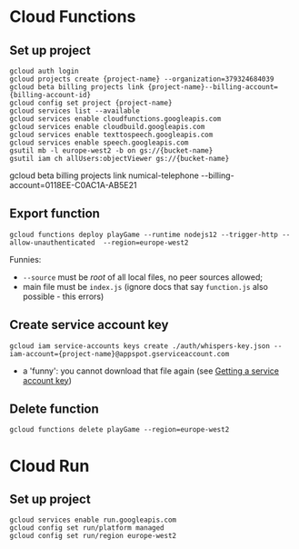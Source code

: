 # Cloud Functions

## Set up project
````
gcloud auth login
gcloud projects create {project-name} --organization=379324684039
gcloud beta billing projects link {project-name}--billing-account={billing-account-id}
gcloud config set project {project-name}
gcloud services list --available
gcloud services enable cloudfunctions.googleapis.com  
gcloud services enable cloudbuild.googleapis.com
gcloud services enable texttospeech.googleapis.com
gcloud services enable speech.googleapis.com
gsutil mb -l europe-west2 -b on gs://{bucket-name}
gsutil iam ch allUsers:objectViewer gs://{bucket-name}
````

gcloud beta billing projects link numical-telephone --billing-account=0118EE-C0AC1A-AB5E21



## Export function
````
gcloud functions deploy playGame --runtime nodejs12 --trigger-http --allow-unauthenticated  --region=europe-west2
````
Funnies:
* `--source` must be *root* of all local files, no peer sources allowed;
* main file must be `index.js` (ignore docs that say `function.js` also possible - this errors)

## Create service account key
```
gcloud iam service-accounts keys create ./auth/whispers-key.json --iam-account={project-name}@appspot.gserviceaccount.com
```
* a 'funny': you cannot download that file again (see [Getting a service account key](https://cloud.google.com/iam/docs/creating-managing-service-account-keys))

## Delete function
````
gcloud functions delete playGame --region=europe-west2
````

# Cloud Run

## Set up project
```
gcloud services enable run.googleapis.com
gcloud config set run/platform managed
gcloud config set run/region europe-west2
```